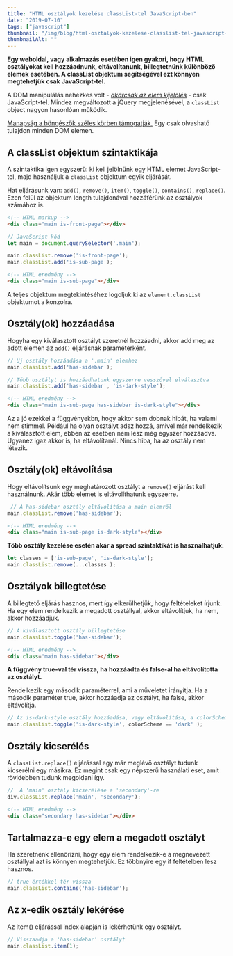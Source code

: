 ```yaml
---
title: "HTML osztályok kezelése classList-tel JavaScript-ben"
date: "2019-07-10"
tags: ["javascript"]
thumbnail: "/img/blog/html-osztalyok-kezelese-classlist-tel-javascript-ben.jpg"
thumbnailAlt: ""
---
```


**Egy weboldal, vagy alkalmazás esetében igen gyakori, hogy HTML osztályokat kell hozzáadnunk, eltávolítanunk, billegtetnünk különböző elemek esetében. A classList objektum segítségével ezt könnyen megtehetjük csak JavaScript-tel.**

A DOM manipulálás nehézkes volt - [_akárcsak az elem kijelölés_](https://conedevelopment.com/hu/dom-elemek-kijelolese-javascript-ben-a-queryselector-es-queryselectorall-segitsegevel/) - csak JavaScript-tel. Mindez megváltozott a jQuery megjelenésével, a `classList` object nagyon hasonlóan működik.

[Manapság a böngészők széles körben támogatják.](https://caniuse.com/#search=classList) Egy csak olvasható tulajdon minden DOM elemen.

## A classList objektum szintaktikája

A szintaktika igen egyszerű: ki kell jelölnünk egy HTML elemet JavaScript-tel, majd használjuk a `classList` objektum egyik eljárását.

Hat eljárásunk van: `add()`, `remove()`, `item()`, `toggle()`, `contains()`, `replace()`. Ezen felül az objektum length tulajdonával hozzáférünk az osztályok számához is.

```html
<!-- HTML markup -->
<div class="main is-front-page"></div>
```

```js
// JavaScript kód
let main = document.querySelector('.main');

main.classList.remove('is-front-page');
main.classList.add('is-sub-page');
```

```html
<!-- HTML eredmény -->
<div class="main is-sub-page"></div>
```

A teljes objektum megtekintéséhez logoljuk ki az `element.classList` objektumot a konzolra.

## Osztály(ok) hozzáadása

Hogyha egy kiválasztott osztályt szeretnél hozzáadni, akkor add meg az adott elemen az `add()` eljárásnak paraméterként.

```js
// Új osztály hozzáadása a '.main' elemhez
main.classList.add('has-sidebar');
```

```js
// Több osztályt is hozzáadhatunk egyszerre vesszővel elválasztva
main.classList.add('has-sidebar', 'is-dark-style');
```

```html
<!-- HTML eredmény -->
<div class="main is-sub-page has-sidebar is-dark-style"></div>
```

Az a jó ezekkel a függvényekbn, hogy akkor sem dobnak hibát, ha valami nem stimmel. Például ha olyan osztályt adsz hozzá, amivel már rendelkezik a kiválasztott elem, ebben az esetben nem lesz még egyszer hozzáadva. Ugyanez igaz akkor is, ha eltávolítanál. Nincs hiba, ha az osztály nem létezik.

## Osztály(ok) eltávolítása

Hogy eltávolítsunk egy meghatározott osztályt a `remove()` eljárást kell használnunk. Akár több elemet is eltávolíthatunk egyszerre.

```js
 // A has-sidebar osztály eltávolítása a main elemről
main.classList.remove('has-sidebar');
```

```html
<!-- HTML eredmény -->
<div class="main is-sub-page is-dark-style"></div>
```

**Több osztály kezelése esetén akár a spread szintaktikát is használhatjuk:**

```js
let classes = ['is-sub-page', 'is-dark-style'];
main.classList.remove(...classes );
```

## Osztályok billegtetése

A billegtető eljárás hasznos, mert így elkerülhetjük, hogy feltételeket írjunk. Ha egy elem rendelkezik a megadott osztállyal, akkor eltávolítjuk, ha nem, akkor hozzáadjuk.

```js
// A kiválasztott osztály billegtetése
main.classList.toggle('has-sidebar');
```

```html
<!-- HTML eredmény -->
<div class="main has-sidebar"></div>
```

**A függvény true-val tér vissza, ha hozzáadta és false-al ha eltávolította az osztályt.**

Rendelkezik egy második paraméterrel, ami a műveletet irányítja. Ha a második paraméter true, akkor hozzáadja az osztályt, ha false, akkor eltávolítja.

```js
// Az is-dark-style osztály hozzáadása, vagy eltávolítása, a colorScheme == ‘dark’ feltétel alapján
main.classList.toggle('is-dark-style', colorScheme == 'dark' );
```

## Osztály kicserélés

A `classList.replace()` eljárással egy már meglévő osztályt tudunk kicserélni egy másikra. Ez megint csak egy népszerű használati eset, amit rövidebben tudunk megoldani így.

```js
//  A 'main' osztály kicserélése a 'secondary'-re
div.classList.replace('main', 'secondary');
```

```html
<!-- HTML eredmény -->
<div class="secondary has-sidebar"></div>
```

## Tartalmazza-e egy elem a megadott osztályt

Ha szeretnénk ellenőrizni, hogy egy elem rendelkezik-e a megnevezett osztállyal azt is könnyen megtehetjük. Ez többnyire egy if feltételben lesz hasznos.

```js
// true értékkel tér vissza
main.classList.contains('has-sidebar');
```

## Az x-edik osztály lekérése

Az item() eljárással index alapján is lekérhetünk egy osztályt.

```js
// Visszaadja a 'has-sidebar' osztályt
main.classList.item(1);
```
